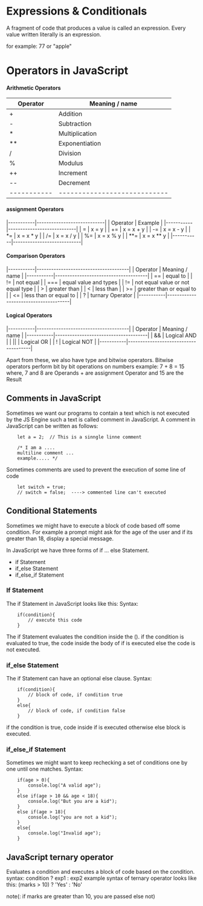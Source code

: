 # Expressions & Conditionals
A fragment of code that produces a value is called an expression. Every value written literally is an expression.

for example: 77 or "apple"

# Operators in JavaScript
#### Arithmetic Operators

| Operator  |  Meaning / name            |
|-----------|----------------------------|
|    +      |   Addition                 |
|   -       |   Subtraction              |
|    *      |   Multiplication           |
|    **     |   Exponentiation           |
|    /      |   Division                 |
|    %      |   Modulus                  |
|    ++     |   Increment                |
|    --     |   Decrement                |
|-----------|----------------------------|

#### assignment Operators
|-----------|----------------------------|
| Operator  |  Example                   |
|-----------|----------------------------|
|    =      |     x = y                  |
|    +=     |     x = x + y              |
|    -=     |     x = x - y              |
|    *=     |     x = x * y              |
|    /=     |     x = x / y              |
|    %=     |     x = x % y              |
|    **=    |     x = x ** y             |
|-----------|----------------------------|


#### Comparison Operators
|-----------|--------------------------------------|
| Operator  |  Meaning / name                      |
|-----------|--------------------------------------|
|    ==     |   equal to                           |
|    !=     |   not equal                          |
|    ===    |   equal value and types              |
|    !=     |   not equal value or not equal type  |
|    >      |   greater than                       |
|    <      |   less than                          |
|    >=     |   greater than or equal to           |
|    <=     |   less than or equal to              |
|     ?     |   turnary Operator                   |
|-----------|--------------------------------------|

#### Logical Operators
|-----------|--------------------------------------|
| Operator  |  Meaning / name                      |
|-----------|--------------------------------------|
|    &&     |   Logical AND                        |
|    ||     |   Logical OR                         |
|    !      |   Logical NOT                        |
|-----------|--------------------------------------|

Apart from these, we also have type and bitwise operators. Bitwise operators perform bit by bit operations on numbers
example:
        7 + 8 = 15
        where,
            7 and 8 are Operands
            + are assignment Operator and
            15 are the Result


## Comments in JavaScript
Sometimes we want our programs to contain a text which is not executed by the JS Engine such a text is called comment in JavaScript.
A comment in JavaScript can be written as follows:

        let a = 2;  // This is a sinngle linne comment

        /* I am a ....
        multiline comment ...
        example..... */

Sometimes comments are used to prevent the execution of some line of code

        let switch = true;
        // switch = false;  ----> commented line can't executed


## Conditional Statements
Sometimes we might have to execute a block of code based off some condition.
For example a prompt might ask for the age of the user and if its greater than 18, display a special message.

In JavaScript we have three forms of if ... else Statement.
* if Statement
* if_else Statement
* if_else_if Statement

### If Statement
The if Statement in JavaScript looks like this:
    Syntax:

        if(condition){
            // execute this code
        }

The if Statement evaluates the condition inside the ().
if the condition is evaluated to true, the code inside the body of if is executed else the code is not executed.

### if_else Statement
The if Statement can have an optional else clause.
    Syntax:

        if(condition){
            // block of code, if condition true
        }
        else{
            // block of code, if condition false
        }

if the condition is true, code inside if is executed otherwise else block is executed.

### if_else_if Statement
Sometimes we might want to keep rechecking a set of conditions one by one until one matches.
    Syntax:

        if(age > 0){
            console.log("A valid age");
        }
        else if(age > 10 && age < 18){
            console.log("But you are a kid");
        }
        else if(age > 18){
            console.log("you are not a kid");
        }
        else{
            console.log("Invalid age");
        }


## JavaScript ternary operator
Evaluates a condition and executes a block of code based on the condition.
        syntax:
            condition ? exp1 : exp2
example syntax of ternary operator looks like this:
        (marks > 10) ? 'Yes' : 'No'

note(: if marks are greater than 10, you are passed else not)